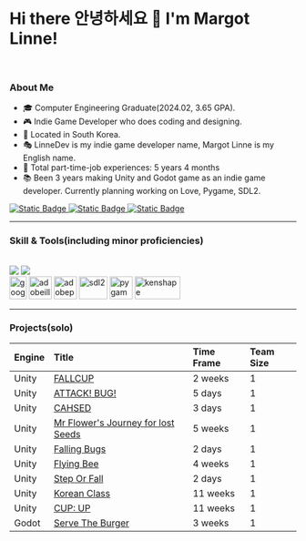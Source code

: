 # Hi there 안녕하세요 👋 I'm Margot Linne!
<br>

### About Me
- 🎓 Computer Engineering Graduate(2024.02, 3.65 GPA).
- 🎮 Indie Game Developer who does coding and designing.
- 📍 Located in South Korea.
- 🎭 LinneDev is my indie game developer name, Margot Linne is my English name.
- 💼 Total part-time-job experiences: 5 years 4 months
- 📚 Been 3 years making Unity and Godot game as an indie game developer. Currently planning working on Love, Pygame, SDL2. 

<div>
  <a href="mailto:m.linnedev@gmail.com">
    <img alt="Static Badge" src="https://img.shields.io/badge/GMail-0?style=for-the-badge&logo=GMail&color=skyblue">
  </a>
  <a href="https://margotlinne.itch.io/">
    <img alt="Static Badge" src="https://img.shields.io/badge/Itch.io-0?style=for-the-badge&logo=Itch.io&color=beige">
  </a>
  <a href="https://margotlinne.github.io">
    <img alt="Static Badge" src="https://img.shields.io/badge/Website-0?style=for-the-badge&color=red">
  </a>
</div> 

---

### Skill & Tools(including minor proficiencies)

<br>

<img src="https://skillicons.dev/icons?i=c,cpp,cs,python,js,html,css /">
<img src ="https://skillicons.dev/icons?i=unity,godot,androidstudio,github,visualstudio,vscode,mysql /"> 
<div>
  <img src="https://upload.wikimedia.org/wikipedia/commons/thumb/a/ae/Google_Sheets_2020_Logo.svg/1200px-Google_Sheets_2020_Logo.svg.png" alt="googlesheet" height="40" width="30">  
  <img src="https://upload.wikimedia.org/wikipedia/commons/thumb/f/fb/Adobe_Illustrator_CC_icon.svg/2101px-Adobe_Illustrator_CC_icon.svg.png" alt="adobeillustrator" height="40" width="40">
  <img src="https://upload.wikimedia.org/wikipedia/commons/thumb/a/af/Adobe_Photoshop_CC_icon.svg/2101px-Adobe_Photoshop_CC_icon.svg.png" alt="adobephotoshop" height="40" width="40">
  <img src="https://res.cloudinary.com/practicaldev/image/fetch/s--YGxwGvj5--/c_imagga_scale,f_auto,fl_progressive,h_900,q_auto,w_1600/https://thepracticaldev.s3.amazonaws.com/i/9bb71oo62xi7c9d5h1mo.png" alt="sdl2" height="40" width="50">
  <img src="https://user-images.githubusercontent.com/46412508/170405943-e75458ec-6cb4-462e-91ba-43c861a3d6cf.png" alt="pygame" height="40" width="40">
  <img src="https://static1.makeuseofimages.com/wordpress/wp-content/uploads/2021/02/kenshape-logo.png" alt="kenshape" height="40" width="80">

</div>

---

### Projects(solo)

Engine | Title | Time Frame | Team Size
:-----|:------|:------|:------
Unity | <a href="https://github.com/margotlinne/Unity2D-FALLCUP">FALLCUP</a> | 2 weeks | 1
Unity | <a href="https://github.com/margotlinne/Unity2D-ATTACKBUG">ATTACK! BUG!</a> | 5 days | 1
Unity | <a href="https://github.com/margotlinne/Unity2D-CHASED">CAHSED</a> | 3 days | 1
Unity | <a href="https://github.com/margotlinne/Unity2D-MrFlowersJourney">Mr Flower's Journey for lost Seeds</a> | 5 weeks | 1
Unity | <a href="https://github.com/margotlinne/Unity2D-FallingBugs">Falling Bugs</a> | 2 days | 1
Unity | <a href="https://github.com/margotlinne/Unity2D-FlyingBee">Flying Bee</a> | 4 weeks | 1
Unity | <a href="https://github.com/margotlinne/Unity2D-StepOrFall">Step Or Fall</a> | 2 days | 1 
Unity | <a href="https://github.com/margotlinne/Unity2D-KoreanClass">Korean Class</a> | 11 weeks | 1
Unity | <a href="https://github.com/margotlinne/Unity2D-CupUp">CUP: UP</a> | 11 weeks | 1
Godot | <a href="https://github.com/margotlinne/Godot2D-ServeTheBurger">Serve The Burger</a> | 3 weeks | 1





<!--
**kookugang/kookugang** is a ✨ _special_ ✨ repository because its `README.md` (this file) appears on your GitHub profile.

Here are some ideas to get you started:

- 🔭 I’m currently working on ...
- 🌱 I’m currently learning ...
- 👯 I’m looking to collaborate on ...
- 🤔 I’m looking for help with ...
- 💬 Ask me about ...
- 📫 How to reach me: ...
- 😄 Pronouns: ...
- ⚡ Fun fact: ...
-->
